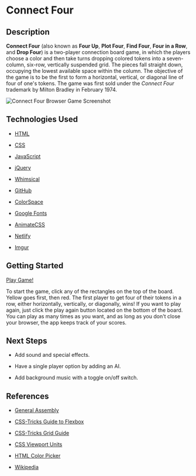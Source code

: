# Connect Four

## Description

**Connect Four** (also known as **Four Up**, **Plot Four**, **Find Four**, **Four in a Row**, and **Drop Four**) is a two-player connection board game, in which the players choose a color and then take turns dropping colored tokens into a seven-column, six-row, vertically suspended grid. The pieces fall straight down, occupying the lowest available space within the column. The objective of the game is to be the first to form a horizontal, vertical, or diagonal line of four of one's tokens. The game was first sold under the *Connect Four* trademark by Milton Bradley in February 1974. 

![Connect Four Browser Game Screenshot](https://imgur.com/Ufwgo1b.png)

## Technologies Used

* [HTML](https://www.w3schools.com/html/)

* [CSS](https://www.w3schools.com/cssref/)

* [JavaScript](https://developer.mozilla.org/en-US/) 

* [jQuery](https://api.jquery.com/) 

* [Whimsical](https://whimsical.com) 

* [GitHub](https://github.com/) 

* [ColorSpace](https://mycolor.space/) 

* [Google Fonts](https://fonts.google.com/)

* [AnimateCSS](https://animate.style/) 

* [Netlify](https://netlify.com)

* [Imgur](https://imgur.com/)

## Getting Started

[Play Game!](https://connectfourmyf.netlify.app/)

To start the game, click any of the rectangles on the top of the board. Yellow goes first, then red. The first player to get four of their tokens in a row, either horizontally, vertically, or diagonally, wins! If you want to play again, just click the play again button located on the bottom of the board. You can play as many times as you want, and as long as you don't close your browser, the app keeps track of your scores.

## Next Steps

* Add sound and special effects.

* Have a single player option by adding an AI.

* Add background music with a toggle on/off switch.

## References

* [General Assembly](https://git.generalassemb.ly/SEI-Rancho-Cordova-3-21/project-1)

* [CSS-Tricks Guide to Flexbox](https://css-tricks.com/snippets/css/a-guide-to-flexbox/)

* [CSS-Tricks Grid Guide](https://css-tricks.com/snippets/css/complete-guide-grid/)

* [CSS Viewport Units](https://ishadeed.com/article/viewport-units/)

* [HTML Color Picker](https://www.w3schools.com/colors/colors_picker.asp)

* [Wikipedia](https://en.wikipedia.org/wiki/Connect_Four)